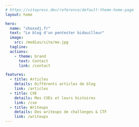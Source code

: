 ```yaml
---
# https://vitepress.dev/reference/default-theme-home-page
layout: home

hero:
  name: "shoxxdj.fr"
  text: "Le blog d'un pentester bidouilleur"
  image:
    src: /medias/site/me.jpg
  tagline:
  actions:
    - theme: brand
      text: Contact
      link: /contact

features:
  - title: Articles
    details: Différents articles de blog
    link: /articles
  - title: CVE
    details: Mes CVEs et leurs histoires
    link: /cve
  - title: Writeups
    details: Des writeups de challenges & CTF
    link: /writeups
---
```

